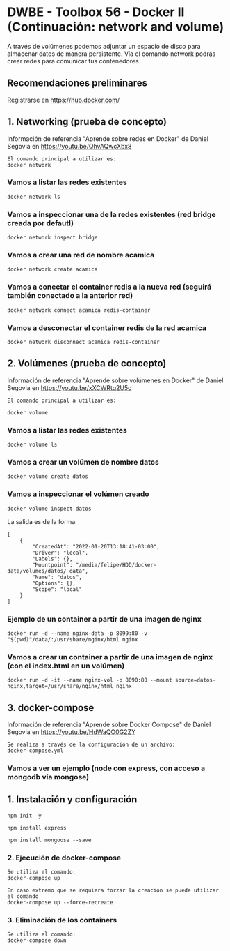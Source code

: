 # DWBE - Toolbox 56 - Docker II (Continuación: network and volume)
A través de volúmenes podemos adjuntar un espacio de disco para almacenar datos de manera persistente. Vía el comando network podrás crear redes para comunicar tus contenedores


## Recomendaciones preliminares
Registrarse en https://hub.docker.com/


## 1. Networking (prueba de concepto)

Información de referencia "Aprende sobre redes en Docker" de Daniel Segovia en https://youtu.be/QhvAQwcXbx8
    
    El comando principal a utilizar es:
    docker network

### Vamos a listar las redes existentes

    docker network ls

### Vamos a inspeccionar una de la redes existentes (red bridge creada por defautl)

    docker network inspect bridge
    
### Vamos a crear una red de nombre acamica

    docker network create acamica

### Vamos a conectar el container redis a la nueva red (seguirá también conectado a la anterior red)

    docker network connect acamica redis-container

### Vamos a desconectar el container redis de la red acamica

    docker network disconnect acamica redis-container

## 2. Volúmenes (prueba de concepto)

Información de referencia "Aprende sobre volúmenes en Docker" de Daniel Segovia en https://youtu.be/xXCWRtq2U5o
    
    El comando principal a utilizar es:

    docker volume

### Vamos a listar las redes existentes  

    docker volume ls

### Vamos a crear un volúmen de nombre datos

    docker volume create datos

###  Vamos a inspeccionar el volúmen creado

    docker volume inspect datos


La salida es de la forma:

    [
        {
            "CreatedAt": "2022-01-20T13:18:41-03:00",
            "Driver": "local",
            "Labels": {},
            "Mountpoint": "/media/felipe/HDD/docker-data/volumes/datos/_data",
            "Name": "datos",
            "Options": {},
            "Scope": "local"
        }
    ]    

### Ejemplo de un container a partir de una imagen de nginx

    docker run -d --name nginx-data -p 8099:80 -v "$(pwd)"/data/:/usr/share/nginx/html nginx


### Vamos a crear un container a partir de una imagen de nginx (con el index.html en un volúmen)

    docker run -d -it --name nginx-vol -p 8090:80 --mount source=datos-nginx,target=/usr/share/nginx/html nginx



## 3. docker-compose

Información de referencia "Aprende sobre Docker Compose" de Daniel Segovia en https://youtu.be/HdWaQO0G2ZY
    
    Se realiza a través de la configuración de un archivo:
    docker-compose.yml

### Vamos a ver un ejemplo (node con express, con acceso a mongodb vía mongose)

## 1. Instalación y configuración

    npm init -y

    npm install express

    npm install mongoose --save

### 2. Ejecución de docker-compose

    Se utiliza el comando:
    docker-compose up

    En caso extremo que se requiera forzar la creación se puede utilizar el comando
    docker-compose up --force-recreate

### 3. Eliminación de los containers

    Se utiliza el comando:
    docker-compose down


